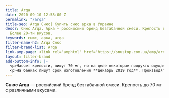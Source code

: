 ```yaml
---
title: Arqa
date: 2020-09-10 12:58:00 Z
permalink: "/arqa"
title-seo: Arqa Снюс| Купить снюс арка в Украине
descr: Снюс Arqa. Арка — российский бренд безтабачной смеси. Крепость до 75 мг никотина.
  Более 20-ти вкусов.
keywords: снюс, арка, arqa
filter-name-h2: Arqa Снюс
filter-brand-list: Arqa
link-amp-page: <link rel="amphtml" href="https://snustop.com.ua/amp/arqa">
layout: filter-brand
add-buttom-info: |-
  <p>Насчет крепости, пишут 70 мг, но на деле некоторые продукты ощущаются слабее. Например: арка со вкусом энергетика очень сильно жжет губу, соответственно никотиновый удар очень быстрый и сильный, а вот арка панеттон и мармелад практически не пекут и нет такого сильного жжения, но и эффект от них слабее, хоть и заявлено 70 мг никотина, как и в Arqa Energy. В банке <b>20 порций</b>.</p>
  <p>На банках пишут срок изготовления **декабрь 2019 год**. Производят его в **2021**, но со старыми датами. Это связано с запретом в РФ данной продукции.</p>
---
```


<b>Снюс Arqa</b> — российский бренд безтабачной смеси. Крепость до 70 мг с различными вкусами.